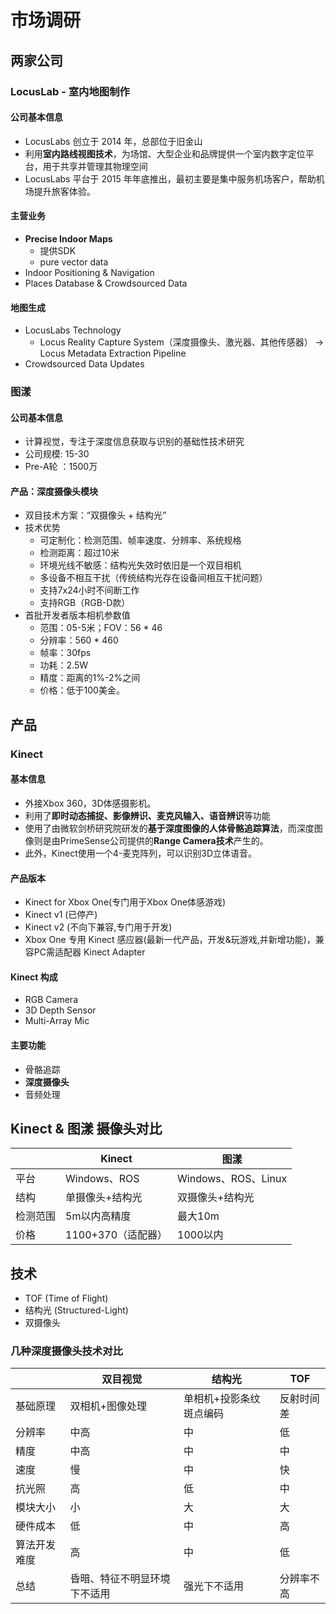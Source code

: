 # 市场调研


## 两家公司

### LocusLab - 室内地图制作

#### 公司基本信息
- LocusLabs 创立于 2014 年，总部位于旧金山
- 利用**室内路线视图技术**，为场馆、大型企业和品牌提供一个室内数字定位平台，用于共享并管理其物理空间
- LocusLabs 平台于 2015 年年底推出，最初主要是集中服务机场客户，帮助机场提升旅客体验。

#### 主营业务
- **Precise Indoor Maps**
    - 提供SDK
    - pure vector data
- Indoor Positioning & Navigation
- Places Database & Crowdsourced Data

#### 地图生成
- LocusLabs Technology
    - Locus Reality Capture System（深度摄像头、激光器、其他传感器） $\to$ Locus Metadata Extraction Pipeline
- Crowdsourced Data Updates

### 图漾

#### 公司基本信息
- 计算视觉，专注于深度信息获取与识别的基础性技术研究
- 公司规模: 15-30
- Pre-A轮 ：1500万

#### 产品：深度摄像头模块
- 双目技术方案：“双摄像头 + 结构光”
- 技术优势
    - 可定制化：检测范围、帧率速度、分辨率、系统规格
    - 检测距离：超过10米
    - 环境光线不敏感：结构光失效时依旧是一个双目相机
    - 多设备不相互干扰（传统结构光存在设备间相互干扰问题）
    - 支持7x24小时不间断工作
    - 支持RGB（RGB-D款）
- 首批开发者版本相机参数值
    - 范围：05-5米；FOV：56 * 46
    - 分辨率：560 * 460
    - 帧率：30fps
    - 功耗：2.5W
    - 精度：距离的1%-2%之间
    - 价格：低于100美金。


## 产品

### Kinect

#### 基本信息
- 外接Xbox 360，3D体感摄影机。
- 利用了**即时动态捕捉、影像辨识、麦克风输入、语音辨识**等功能
- 使用了由微软剑桥研究院研发的**基于深度图像的人体骨骼追踪算法**，而深度图像则是由PrimeSense公司提供的**Range Camera技术**产生的。
- 此外，Kinect使用一个4-麦克阵列，可以识别3D立体语音。

#### 产品版本
- Kinect for Xbox One(专门用于Xbox One体感游戏)
- Kinect v1 (已停产)
- Kinect v2 (不向下兼容,专门用于开发)
- Xbox One 专用 Kinect 感应器(最新一代产品，开发&玩游戏,并新增功能)，兼容PC需适配器 Kinect Adapter

#### Kinect 构成
- RGB Camera
- 3D Depth Sensor
- Multi-Array Mic

#### 主要功能
- 骨骼追踪
- **深度摄像头**
- 音频处理

## Kinect & 图漾 摄像头对比

|   | Kinect | 图漾 |
| --- | --- | --- |
| 平台 | Windows、ROS | Windows、ROS、Linux |
| 结构 | 单摄像头+结构光 | 双摄像头+结构光 |
| 检测范围 | 5m以内高精度 | 最大10m |
| 价格 | 1100+370（适配器） | 1000以内 |


## 技术
- TOF (Time of Flight)
- 结构光 (Structured-Light)
- 双摄像头

### 几种深度摄像头技术对比

|  | 双目视觉 | 结构光 | TOF |
| --- | --- | --- | --- |
| 基础原理 | 双相机+图像处理 | 单相机+投影条纹斑点编码 | 反射时间差 |
| 分辨率 | 中高 | 中 | 低  |
| 精度 | 中高 | 中 | 中 |
| 速度 | 慢 | 中 | 快 |
| 抗光照 | 高 | 低 | 中 |
| 模块大小 | 小 | 大 | 大  |
| 硬件成本 | 低 | 中 | 高 |
| 算法开发难度 | 高 | 中 | 低  |
| 总结 | 昏暗、特征不明显环境下不适用 | 强光下不适用 | 分辨率不高 |




